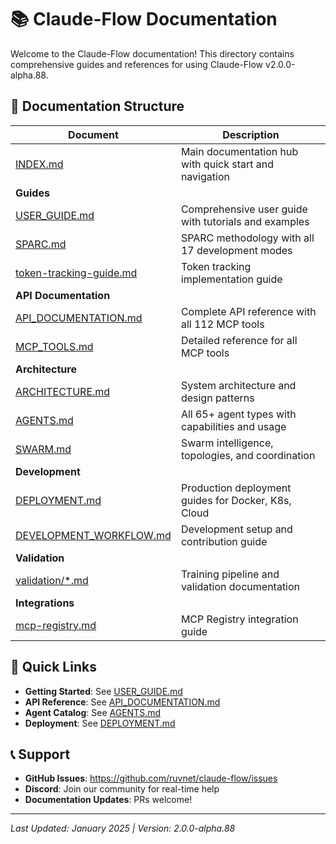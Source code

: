 # 📚 Claude-Flow Documentation

Welcome to the Claude-Flow documentation! This directory contains comprehensive guides and references for using Claude-Flow v2.0.0-alpha.88.

## 📖 Documentation Structure

| Document | Description |
|----------|-------------|
| [INDEX.md](INDEX.md) | Main documentation hub with quick start and navigation |
| **Guides** |  |
| [USER_GUIDE.md](guides/USER_GUIDE.md) | Comprehensive user guide with tutorials and examples |
| [SPARC.md](guides/SPARC.md) | SPARC methodology with all 17 development modes |
| [token-tracking-guide.md](guides/token-tracking-guide.md) | Token tracking implementation guide |
| **API Documentation** |  |
| [API_DOCUMENTATION.md](api/API_DOCUMENTATION.md) | Complete API reference with all 112 MCP tools |
| [MCP_TOOLS.md](api/MCP_TOOLS.md) | Detailed reference for all MCP tools |
| **Architecture** |  |
| [ARCHITECTURE.md](architecture/ARCHITECTURE.md) | System architecture and design patterns |
| [AGENTS.md](architecture/AGENTS.md) | All 65+ agent types with capabilities and usage |
| [SWARM.md](architecture/SWARM.md) | Swarm intelligence, topologies, and coordination |
| **Development** |  |
| [DEPLOYMENT.md](development/DEPLOYMENT.md) | Production deployment guides for Docker, K8s, Cloud |
| [DEVELOPMENT_WORKFLOW.md](development/DEVELOPMENT_WORKFLOW.md) | Development setup and contribution guide |
| **Validation** |  |
| [validation/*.md](validation/) | Training pipeline and validation documentation |
| **Integrations** |  |
| [mcp-registry.md](integrations/mcp-registry.md) | MCP Registry integration guide |

## 🚀 Quick Links

- **Getting Started**: See [USER_GUIDE.md](USER_GUIDE.md#getting-started)
- **API Reference**: See [API_DOCUMENTATION.md](API_DOCUMENTATION.md)
- **Agent Catalog**: See [AGENTS.md](AGENTS.md)
- **Deployment**: See [DEPLOYMENT.md](DEPLOYMENT.md)

## 📞 Support

- **GitHub Issues**: https://github.com/ruvnet/claude-flow/issues
- **Discord**: Join our community for real-time help
- **Documentation Updates**: PRs welcome!

---

*Last Updated: January 2025 | Version: 2.0.0-alpha.88*